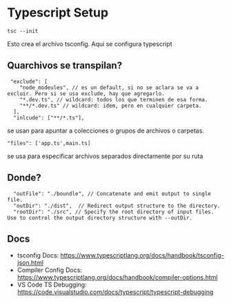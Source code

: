 # Typescript Setup

```
tsc --init
```

Esto crea el archivo tsconfig. Aqui se configura typescript

## Quarchivos se transpilan?

```
 "exclude": [
    "node_modeules", // es un default, si no se aclara se va a excluir. Pero si se usa exclude, hay que agregarlo.
    "*.dev.ts", // wildcard: todos los que terminen de esa forma.
    "**/*.dev.ts" // wildcard: idem, pero en cualquier carpeta.
  ],
  "inlcude": ["**/*.ts"],
```

se usan para apuntar a colecciones o grupos de archivos o carpetas.

```
"files": ['app.ts',main.ts]
```

se usa para especificar archivos separados directamente por su ruta

## Donde?

```
  "outFile": "./boundle", // Concatenate and emit output to single file.
  "outDir": "./dist",  // Redirect output structure to the directory.
  "rootDir": "./src", // Specify the root directory of input files. Use to control the output directory structure with --outDir. 
```

## Docs
- tsconfig Docs: https://www.typescriptlang.org/docs/handbook/tsconfig-json.html
- Compiler Config Docs: https://www.typescriptlang.org/docs/handbook/compiler-options.html
- VS Code TS Debugging: https://code.visualstudio.com/docs/typescript/typescript-debugging